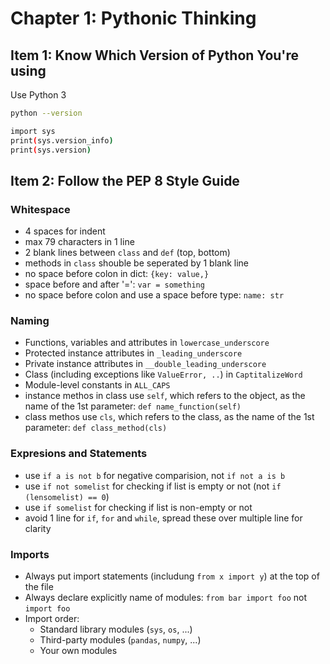 # Chapter 1: Pythonic Thinking

## Item 1: Know Which Version of Python You're using

Use Python 3
```bash
python --version
```
```bash
import sys
print(sys.version_info)
print(sys.version)
```

## Item 2: Follow the PEP 8 Style Guide

### Whitespace
* 4 spaces for indent
* max 79 characters in 1 line
* 2 blank lines between ``class`` and ``def`` (top, bottom)
* methods in ``class`` shouble be seperated by 1 blank line
* no space before colon in dict: ``{key: value,}``
* space before and after '=': ``var = something``
* no space before colon and use a space before type: ``name: str``

### Naming
* Functions, variables and attributes in ``lowercase_underscore``
* Protected instance attributes in ``_leading_underscore``
* Private instance attributes in ``__double_leading_underscore``
* Class (including exceptions like ``ValueError, ..``) in ``CaptitalizeWord``
* Module-level constants in ``ALL_CAPS``
* instance methos in class use ``self``, which refers to the object, as the name of the 1st parameter: ``def name_function(self)``
* class methos use ``cls``, which refers to the class, as the name of the 1st parameter: ``def class_method(cls)``

### Expresions and Statements
* use ``if a is not b`` for negative comparision, not ``if not a is b``
* use ``if not somelist`` for checking if list is empty or not (not ``if (lensomelist) == 0``)
* use ``if somelist`` for checking if list is non-empty or not
* avoid 1 line for ``if``, ``for`` and ``while``, spread these over multiple line for clarity

### Imports
* Always put import statements (includung ``from x import y``) at the top of the file
* Always declare explicitly name of modules: ``from bar import foo`` not ``import foo``
* Import order:
    - Standard library modules (``sys``, ``os``, ...)
    - Third-party modules (``pandas``, ``numpy``, ...)
    - Your own modules